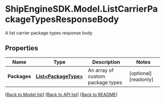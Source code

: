 # ShipEngineSDK.Model.ListCarrierPackageTypesResponseBody
A list carrier package types response body

## Properties

Name | Type | Description | Notes
------------ | ------------- | ------------- | -------------
**Packages** | [**List&lt;PackageType&gt;**](PackageType.md) | An array of custom package types | [optional] [readonly] 

[[Back to Model list]](../README.md#documentation-for-models) [[Back to API list]](../README.md#documentation-for-api-endpoints) [[Back to README]](../README.md)

